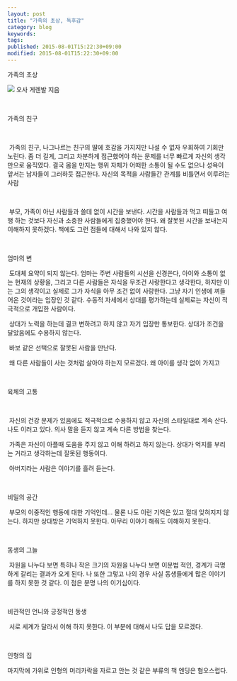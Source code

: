 ```yaml
---
layout: post
title: "가족의 초상, 독후감"
category: blog
keywords: 
tags: 
published: 2015-08-01T15:22:30+09:00
modified: 2015-08-01T15:22:30+09:00
---
```

가족의 초상

![](/attachments/2015-08-01-album-of-family.jpg)
오사 게렌발 지음

&nbsp;

가족의 친구

&nbsp;

&nbsp;가족의 친구, 나그나르는 친구의 딸에 호감을 가지지만 나설 수 없자 우회하여 기회만 노린다. 좀 더 길게, 그리고 차분하게 접근했어야 하는 문제를 너무 빠르게 자신의 생각만으로 움직였다. 결국 몸을 만지는 행위 자체가 어떠한 소통이 될 수도 없으나 성욕이 앞서는 남자들이 그러하듯 접근한다. 자신의 목적을 사람들간 관계를 비틀면서 이루려는 사람

&nbsp;

&nbsp;부모, 가족이 아닌 사람들과 쓸데 없이 시간을 보낸다. 시간을 사람들과 먹고 떠들고 여행 하는 것보다 자신과 소중한 사람들에게 집중했어야 한다. 왜 잘못된 시간을 보내는지 이해하지 못하겠다. 책에도 그런 점들에 대해서 나와 있지 않다.

&nbsp;

엄마의 변

&nbsp;도대체 요약이 되지 않는다. 엄마는 주변 사람들의 시선을 신경쓴다, 아이와 소통이 없는 현재의 상황을, 그리고 다른 사람들은 자식을 무조건 사랑한다고 생각한다, 하지만 이는 그의 생각이고 실제로 그가 자식을 아무 조건 없이 사랑한다. 그냥 자기 인생에 껴들어온 것이라는 입장인 것 같다. 수동적 자세에서 상대를 평가하는데 실제로는 자신이 적극적으로 개입한 사람이다.

&nbsp;상대가 노력을 하는데 결코 변하려고 하지 않고 자기 입장만 통보한다. 상대가 조건을 달았음에도 수용하지 않는다.

&nbsp;바보 같은 선택으로 잘못된 사람을 만난다.

&nbsp;왜 다른 사람들이 사는 것처럼 살아야 하는지 모르겠다. 왜 아이를 생각 없이 가지고

&nbsp;

육체의 고통

&nbsp;

&nbsp;자신의 건강 문제가 있음에도 적극적으로 수용하지 않고 자신의 스타일대로 계속 산다. 나도 이러고 있다. 의사 말을 듣지 않고 계속 다른 방법을 찾는다.

&nbsp;가족은 자신이 아플때 도움을 주지 않고 이해 하려고 하지 않는다. 상대가 억지를 부리는 거라고 생각하는데 잘못된 행동이다.

&nbsp;아버지라는 사람은 이야기를 흘려 듣는다.

&nbsp;

비밀의 공간

&nbsp;부모의 이중적인 행동에 대한 기억인데… 물론 나도 이런 기억은 있고 절대 잊혀지지 않는다. 하지만 상대방은 기억하지 못한다. 아무리 이야기 해줘도 이해하지 못한다.

&nbsp;

동생의 그늘

&nbsp;자원을 나누다 보면 특히나 작은 크기의 자원을 나누다 보면 이분법 적인, 경계가 극명하게 갈리는 결과가 오게 된다. 나 또한 그렇고 나의 경우 사실 동생들에게 많은 이야기를 하지 못한 것 같다. 이 점은 분명 나의 이기심이다.

&nbsp;

비관적인 언니와 긍정적인 동생

&nbsp;서로 세계가 달라서 이해 하지 못한다. 이 부분에 대해서 나도 답을 모르겠다.

&nbsp;

인형의 집

마지막에 가위로 인형의 머리카락을 자르고 안는 것 같은 부류의 책 엔딩은 혐오스럽다.

